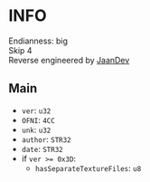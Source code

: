 # INFO
Endianness: big  
Skip 4  
Reverse engineered by [JaanDev](https://github.com/JaanDev)

## Main
* `ver`: `u32`
* `OFNI`: `4CC`
* `unk`: `u32`
* `author`: `STR32`
* `date`: `STR32`
* if `ver >= 0x3D`:
    * `hasSeparateTextureFiles`: `u8`